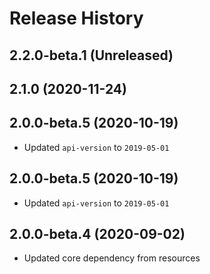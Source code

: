 # Release History

## 2.2.0-beta.1 (Unreleased)


## 2.1.0 (2020-11-24)


## 2.0.0-beta.5 (2020-10-19)

- Updated `api-version` to `2019-05-01`

## 2.0.0-beta.5 (2020-10-19)

- Updated `api-version` to `2019-05-01`

## 2.0.0-beta.4 (2020-09-02)

- Updated core dependency from resources
